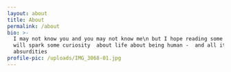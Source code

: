 ```yaml
---
layout: about
title: About
permalink: /about
bio: >-
  I may not know you and you may not know me\n but I hope reading some of these 
  will spark some curiosity  about life about being human -  and all its
  absurdities
profile-pic: /uploads/IMG_3068-01.jpg
---
```

